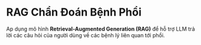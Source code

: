 # RAG Chẩn Đoán Bệnh Phổi

Ap dụng mô hình **Retrieval-Augmented Generation (RAG)** để hỗ trợ LLM trả lời các câu hỏi của người dùng về các bệnh lý liên quan tới phổi.
